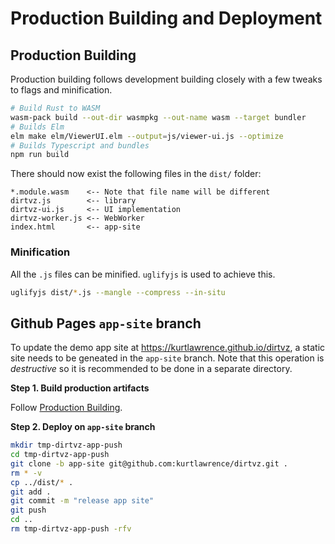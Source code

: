 # Production Building and Deployment

## Production Building

Production building follows development building closely with a few tweaks to flags and
minification.

```sh
# Build Rust to WASM
wasm-pack build --out-dir wasmpkg --out-name wasm --target bundler
# Builds Elm
elm make elm/ViewerUI.elm --output=js/viewer-ui.js --optimize
# Builds Typescript and bundles
npm run build
```

There should now exist the following files in the `dist/` folder:
```plaintext
*.module.wasm    <-- Note that file name will be different
dirtvz.js        <-- library
dirtvz-ui.js     <-- UI implementation
dirtvz-worker.js <-- WebWorker
index.html       <-- app-site
```

### Minification

All the `.js` files can be minified. `uglifyjs` is used to achieve this.

```sh
uglifyjs dist/*.js --mangle --compress --in-situ
```

## Github Pages `app-site` branch

To update the demo app site at https://kurtlawrence.github.io/dirtvz, a static site needs to be
geneated in the `app-site` branch.
Note that this operation is _destructive_ so it is recommended to be done in a separate directory.

**Step 1. Build production artifacts**

Follow [Production Building](#Production-Building).

**Step 2. Deploy on `app-site` branch**

```sh
mkdir tmp-dirtvz-app-push
cd tmp-dirtvz-app-push
git clone -b app-site git@github.com:kurtlawrence/dirtvz.git .
rm * -v
cp ../dist/* .
git add .
git commit -m "release app site"
git push
cd ..
rm tmp-dirtvz-app-push -rfv
```
